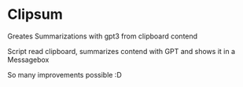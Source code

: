 # Clipsum
Greates Summarizations with gpt3 from clipboard contend

Script read clipboard, summarizes contend with GPT and shows it in a Messagebox


So many improvements possible :D
